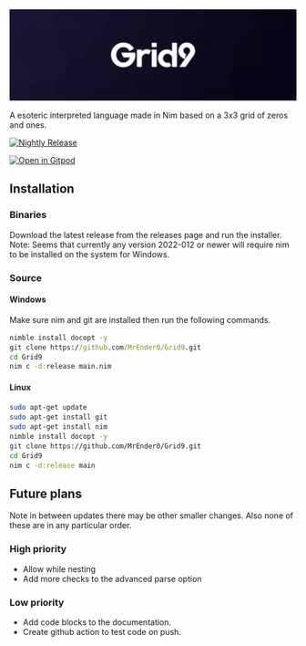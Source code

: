 <img src=".github/assets/banner.png">

A esoteric interpreted language made in Nim based on a 3x3 grid of zeros and ones.

[![Nightly Release](https://github.com/MrEnder0/Grid9/actions/workflows/nightly.yml/badge.svg)](https://github.com/MrEnder0/Grid9/actions/workflows/nightly.yml)

[![Open in Gitpod](https://gitpod.io/button/open-in-gitpod.svg)](https://gitpod.io/#https://github.com/MrEnder0/Grid9)

## Installation

### Binaries

Download the latest release from the releases page and run the installer.
Note: Seems that currently any version 2022-012 or newer will require nim to be installed on the system for Windows.

### Source

#### Windows

Make sure nim and git are installed then run the following commands.

```cmd
nimble install docopt -y
git clone https://github.com/MrEnder0/Grid9.git
cd Grid9
nim c -d:release main.nim
```

#### Linux

```bash
sudo apt-get update
sudo apt-get install git
sudo apt-get install nim
nimble install docopt -y
git clone https://github.com/MrEnder0/Grid9.git
cd Grid9
nim c -d:release main
```

## Future plans

Note in between updates there may be other smaller changes. Also none of these are in any particular order.

### High priority

- Allow while nesting
- Add more checks to the advanced parse option

### Low priority

- Add code blocks to the documentation.
- Create github action to test code on push.
